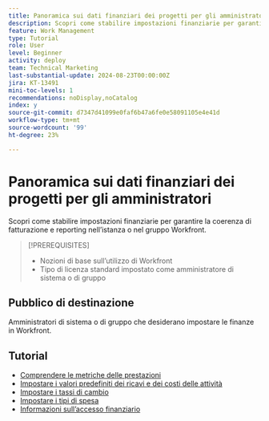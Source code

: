 ```yaml
---
title: Panoramica sui dati finanziari dei progetti per gli amministratori
description: Scopri come stabilire impostazioni finanziarie per garantire la coerenza di fatturazione e reporting nell’istanza o nel gruppo Workfront.
feature: Work Management
type: Tutorial
role: User
level: Beginner
activity: deploy
team: Technical Marketing
last-substantial-update: 2024-08-23T00:00:00Z
jira: KT-13491
mini-toc-levels: 1
recommendations: noDisplay,noCatalog
index: y
source-git-commit: d7347d41099e0faf6b47a6fe0e58091105e4e41d
workflow-type: tm+mt
source-wordcount: '99'
ht-degree: 23%

---
```



# Panoramica sui dati finanziari dei progetti per gli amministratori

Scopri come stabilire impostazioni finanziarie per garantire la coerenza di fatturazione e reporting nell’istanza o nel gruppo Workfront.


>[!PREREQUISITES]
>
>* Nozioni di base sull’utilizzo di Workfront
>* Tipo di licenza standard impostato come amministratore di sistema o di gruppo

## Pubblico di destinazione

Amministratori di sistema o di gruppo che desiderano impostare le finanze in Workfront.


## Tutorial

* [Comprendere le metriche delle prestazioni](understand-performance-metrics.md)
* [Impostare i valori predefiniti dei ricavi e dei costi delle attività](set-up-task-revenue-and-cost-defaults.md)
* [Impostare i tassi di cambio](set-up-exchange-rates.md)
* [Impostare i tipi di spesa](set-up-expense-types.md)
* [Informazioni sull’accesso finanziario](understand-financial-access.md)
